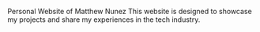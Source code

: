 Personal Website of Matthew Nunez
This website is designed to showcase my projects and share my experiences in the tech industry.
